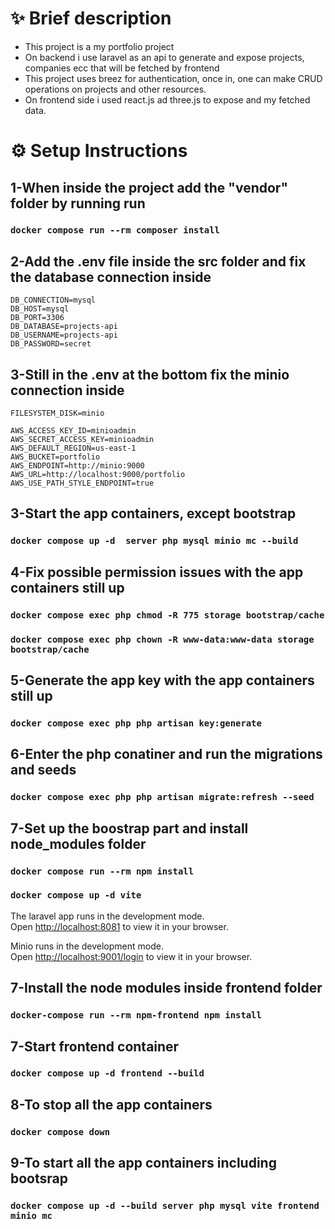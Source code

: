 # ✨ Brief description

- This project is a my portfolio project
- On backend i use laravel as an api to generate and expose projects, companies ecc that will be fetched by frontend
- This project uses breez for authentication, once in, one can make CRUD operations on projects and other resources.
- On frontend side i used react.js ad three.js to expose and my fetched data.

# ⚙️ Setup Instructions

## 1-When inside the project add the "vendor" folder by running run

### `docker compose run --rm composer install`

## 2-Add the .env file inside the src folder and fix the database connection inside

    DB_CONNECTION=mysql
    DB_HOST=mysql
    DB_PORT=3306
    DB_DATABASE=projects-api
    DB_USERNAME=projects-api
    DB_PASSWORD=secret

## 3-Still in the .env at the bottom fix the minio connection inside

    FILESYSTEM_DISK=minio

    AWS_ACCESS_KEY_ID=minioadmin
    AWS_SECRET_ACCESS_KEY=minioadmin
    AWS_DEFAULT_REGION=us-east-1
    AWS_BUCKET=portfolio
    AWS_ENDPOINT=http://minio:9000
    AWS_URL=http://localhost:9000/portfolio
    AWS_USE_PATH_STYLE_ENDPOINT=true

## 3-Start the app containers, except bootstrap

### `docker compose up -d  server php mysql minio mc --build`

## 4-Fix possible permission issues with the app containers still up

### `docker compose exec php chmod -R 775 storage bootstrap/cache`

### `docker compose exec php chown -R www-data:www-data storage bootstrap/cache`

## 5-Generate the app key with the app containers still up

### `docker compose exec php php artisan key:generate`

## 6-Enter the php conatiner and run the migrations and seeds

### `docker compose exec php php artisan migrate:refresh --seed`

## 7-Set up the boostrap part and install node_modules folder

### `docker compose run --rm npm install`

### `docker compose up -d vite`

The laravel app runs in the development mode.\
Open [http://localhost:8081](http://localhost:8081) to view it in your browser.

Minio runs in the development mode.\
Open [http://localhost:9001/login](http://localhost:9001/login) to view it in your browser.

## 7-Install the node modules inside frontend folder

### `docker-compose run --rm npm-frontend npm install`

## 7-Start frontend container

### `docker compose up -d frontend --build`

## 8-To stop all the app containers

### `docker compose down`

## 9-To start all the app containers including bootsrap

### `docker compose up -d --build server php mysql vite frontend minio mc`
